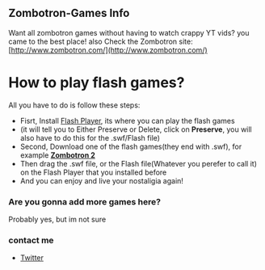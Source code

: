 ## Zombotron-Games Info
Want all zombotron games without having to watch crappy YT vids? you came to the best place!
also Check the Zombotron site: [http://www.zombotron.com/](http://www.zombotron.com/)

# How to play flash games?

All you have to do is follow these steps:
- Fisrt, Install [Flash Player](https://github.com/dyzqy/Zombotron-Games/raw/main/Flash%20Player.exe), its where you can play the flash games
- (it will tell you to Either Preserve or Delete, click on **Preserve**, you will also have to do this for the .swf/Flash file)
- Second, Download one of the flash games(they end with .swf), for example [**Zombotron 2**](https://github.com/dyzqy/Zombotron-Games/raw/main/Flash%20Games/Zombotron%202.swf)
- Then drag the .swf file, or the Flash file(Whatever you perefer to call it) on the Flash Player that you installed before
- And you can enjoy and live your nostaligia again!

### Are you gonna add more games here?

Probably yes, but im not sure

### contact me
- [Twitter](https://twitter.com/Ases_Son)